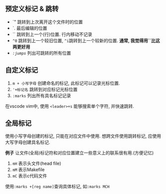 ## 预定义标记 & 跳转
- \`" 跳转到上次离开这个文件时的位置
- \`. 最后编辑的位置
- \`\` 跳转到上一个(行)位置. 行内移动不记录
- `^0` 跳转到上一个较旧位置, `^i`跳转到上一个较新的位置. **通常, 我觉得用\`\`比这两更好用**
- *`:jumps`* 列出可跳转的所有位置

## 自定义标记
1. `m + 小写字母` 创建命名的标记, 此标记可以记录光标位置.
2. `'+标记名` 跳转到对应标记光标位置
3. `:marks` 列出所有具名标记记录

在vscode vim中, 使用 `<leader>+s` 能够搜索单个字符, 并快速跳转.

## 全局标记
使用小写字母创建的标记, 只能在对应文件中使用. 想跨文件使用跳转标记, 应使用大写字母创建具名标记.

**例子**
让文件(全局)标记符和对应位置建立一些意义上的联系很有用.(方便记忆)
1. `mH` 表示头文件(head file)
2. `mM` 表示Makefile
3. `mC` 表示c代码文件

使用`:marks +[reg name]`查询具体标记, 如`:marks MCH`